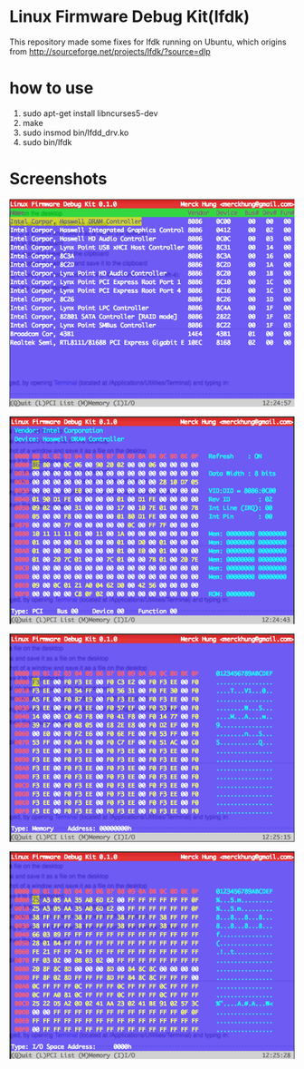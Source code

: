 Linux Firmware Debug Kit(lfdk)
====

This repository made some fixes for lfdk running on Ubuntu, which origins from http://sourceforge.net/projects/lfdk/?source=dlp

how to use
====

1. sudo apt-get install libncurses5-dev
2. make
3. sudo insmod bin/lfdd_drv.ko
4. sudo bin/lfdk

Screenshots
====

![pci list](https://github.com/fcwu/lfdk/raw/master/screenshot/pci_list.png)

![pci register](https://github.com/fcwu/lfdk/raw/master/screenshot/pci_reg.png)

![memory](https://github.com/fcwu/lfdk/raw/master/screenshot/mem.png)

![io space](https://github.com/fcwu/lfdk/raw/master/screenshot/io.png)
